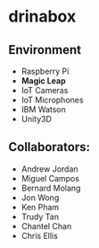 # drinabox

## Environment
- Raspberry Pi 
- **Magic Leap**
- IoT Cameras
- IoT Microphones
- IBM Watson
- Unity3D

## Collaborators:
- Andrew Jordan
- Miguel Campos
- Bernard Molang
- Jon Wong
- Ken Pham
- Trudy Tan
- Chantel Chan
- Chris Ellis
